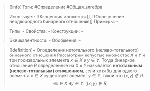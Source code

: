 > [!info]
> Тэги: #Определение #Общая_алгебра 
> 
> Использует: [[Концепция множества]], [[Определение неоднородного бинарного отношения]]
> Примеры: *-*
> 
> Типы: *-*
> Свойства: *-*
> Конструкции: *-*
> 
> Эквивалентности: *-*
> Обобщения: *-*

> [!definition]+ Определение нетотального (нелево-тотального) бинарного отношения
> Рассмотрим непустые множество $X$ и $Y$ и три произвольных элемента $x \in X$ и $y \in Y$. Тогда бинарное отношение $R$ определенное на $X \times Y$ называется **нетотальным (нелево-тотальным) отношением**, если хотя бы для одного элемента $x \in X$ существует элемент $y \in Y$, такой что $(x,y)\not\in R$.
> $$\exists x \in X \; \exists y \in Y: \; \big((x;y) \not\in R\big)$$